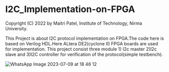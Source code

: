 # I2C_Implementation-on-FPGA
Copyright (C) 2022 by Maitri Patel, Institute of Technology, Nirma University.

This Project is about I2C protocol implementation on FPGA.The code here is based on Verilog HDL.Here ALtera DE2(cyclone II) FPGA boards are used for implementation.
This project consist three module 1) I2c master 2)I2c slave and 3)I2C controller for verification of the protocol(simple testbench).

![WhatsApp Image 2023-07-09 at 18 46 12](https://github.com/maitri0410/I2C_Implementation-on-FPGA/assets/84768578/a924e00f-3fd8-4071-a9d0-9f261fef26be)
